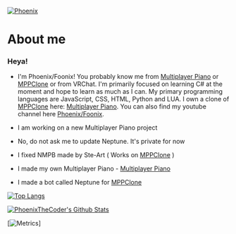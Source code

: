 [![Phoenix](https://img.shields.io/badge/Phoenix's-Multiplayer%20Piano-blue)](https://www.multiplayerpiano.net)

# About me

### Heya!
- I'm Phoenix/Foonix! You probably know me from [Multiplayer Piano](https://multiplayerpiano.com) or [MPPClone](https://mppclone.com) or from VRChat. I'm primarily focused on learning C# at the moment and hope to learn as much as I can. My primary programming languages are JavaScript, CSS, HTML, Python and LUA. I own a clone of [MPPClone](https://mppclone.com) here: [Multiplayer Piano](https://multiplayerpiano.dev). You can also find my youtube channel here [Phoenix/Foonix](https://www.youtube.com/channel/UCJUWY89BC9bb1KIfz-73XAw). 

- I am working on a new Multiplayer Piano project
- No, do not ask me to update Neptune. It's private for now
- I fixed NMPB made by Ste-Art ( Works on [MPPClone](https://mppclone.com) )
- I made my own Multiplayer Piano - [Multiplayer Piano](https://multiplayerpiano.dev)
- I made a bot called Neptune for [MPPClone](https://mppclone.com)

[![Top Langs](https://github-readme-stats.vercel.app/api/top-langs/?username=PhoenixTheCoder&hide=none)](https://phoenixthecoder.github.io)

[![PhoenixTheCoder's Github Stats](https://github-readme-stats.vercel.app/api?username=PhoenixTheCoder)](https://phoenixthecoder.github.io)

[![Metrics](https://metrics.lecoq.io/PhoenixTheCoder?template=classic)]
